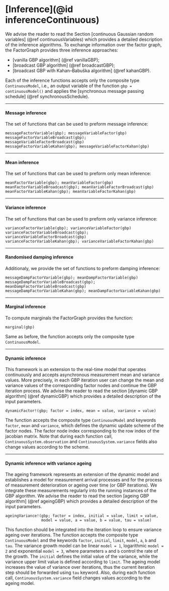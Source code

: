 # [Inference](@id inferenceContinuous)

We advise the reader to read the Section [continuous Gaussian random variables] (@ref continuousVariables) which provides a detailed description of the inference algorithms. To exchange information over the factor graph, the FactorGraph provides three inference approaches:
 - [vanilla GBP algorithm] (@ref vanillaGBP);
 - [broadcast GBP algorithm] (@ref broadcastGBP);
 - [broadcast GBP with Kahan–Babuška algorithm] (@ref kahanGBP).

Each of the inference functions accepts only the composite type `ContinuousModel`, i.e., an output variable of the function `gbp = continuousModel()` and applies the [synchronous message passing schedule] (@ref synchronousSchedule).

---

#### Message inference
The set of functions that can be used to preform message inference:
```julia-repl
messageFactorVariable(gbp); messageVariableFactor(gbp)
messageFactorVariableBroadcast(gbp); messageVariableFactorBroadcast(gbp)
messageFactorVariableKahan(gbp); messageVariableFactorKahan(gbp)
```
---

#### Mean inference
The set of functions that can be used to preform only mean inference:
```julia-repl
meanFactorVariable(gbp); meanVariableFactor(gbp)
meanFactorVariableBroadcast(gbp); meanVariableFactorBroadcast(gbp)
meanFactorVariableKahan(gbp); meanVariableFactorKahan(gbp)
```
---

#### Variance inference
The set of functions that can be used to preform only variance inference:
```julia-repl
varianceFactorVariable(gbp); varianceVariableFactor(gbp)
varianceFactorVariableBroadcast(gbp); varianceVariableFactorBroadcast(gbp)
varianceFactorVariableKahan(gbp); varianceVariableFactorKahan(gbp)
```
---


#### Randomised damping inference
Additionaly, we provide the set of functions to preform damping inference:
```julia-repl
messageDampFactorVariable(gbp); meanDampFactorVariable(gbp)
messageDampFactorVariableBroadcast(gbp); meanDampFactorVariableBroadcast(gbp)
messageDampFactorVariableKahan(gbp); meanDampFactorVariableKahan(gbp)
```
---

#### Marginal inference
To compute marginals the FactorGraph provides the function:
```julia-repl
marginal(gbp)
```
Same as before, the function accepts only the composite type `ContinuousModel`.

---

#### Dynamic inference
This framework is an extension to the real-time model that operates continuously and accepts asynchronous measurement mean and variance values. More precisely, in each GBP iteration user can change the mean and variance values of the corresponding factor nodes and continue the GBP iteration process. We advise the reader to read the section [dynamic GBP algorithm] (@ref dynamicGBP) which provides a detailed description of the input parameters.
```julia-repl
dynamicFactor!(gbp; factor = index, mean = value, variance = value)
```
The function accepts the composite type `ContinuousModel` and keywords `factor`, `mean` and `variance`, which defines the dynamic update scheme of the factor nodes. The factor node index corresponding to the row index of the jacobian matrix. Note that during each function call, `ContinuousSystem.observation` and `ContinuousSystem.variance` fields also change values according to the scheme.

---

#### Dynamic inference with variance ageing
The ageing framework represents an extension of the dynamic model and establishes a model for measurement arrival processes and for the process of measurement deterioration or ageing over time (or GBP iterations). We integrate these measurements regularly into the running instances of the GBP algorithm. We advise the reader to read the section [ageing GBP algorithm] (@ref ageingGBP) which provides a detailed description of the input parameters.
```julia-repl
ageingVariance!(gbp; factor = index, initial = value, limit = value,
                model = value, a = value, b = value, tau = value)
```
This function should be integrated into the iteration loop to ensure variance ageing over iterations. The function accepts the composite type `ContinuousModel` and the keywords `factor`, `initial`, `limit`, `model`, `a`, `b` and `tau`. The variance growth model can be linear `model = 1`, logarithmic `model = 2` and exponential `model = 3`, where parameters `a` and `b` control the rate of the growth. The `initial` defines the initial value of the variance, while the variance upper limit value is defined according to `limit`. The ageing model increases the value of variance over iterations, thus the current iteration step should be forwarded using `tau` keyword. Also, during each function call, `ContinuousSystem.variance` field changes values according to the ageing model.